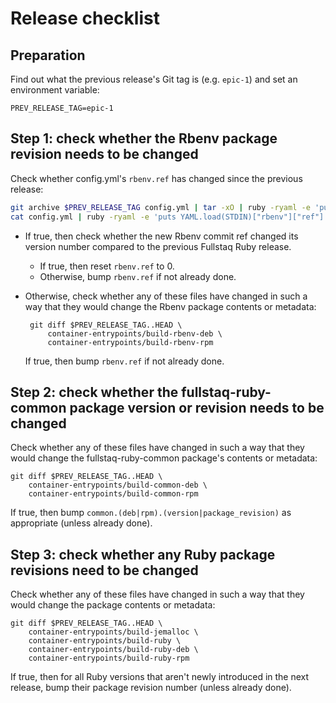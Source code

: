 # Release checklist

## Preparation

Find out what the previous release's Git tag is (e.g. `epic-1`) and set an environment variable:

    PREV_RELEASE_TAG=epic-1

## Step 1: check whether the Rbenv package revision needs to be changed

Check whether config.yml's `rbenv.ref` has changed since the previous release:

~~~bash
git archive $PREV_RELEASE_TAG config.yml | tar -xO | ruby -ryaml -e 'puts YAML.load(STDIN)["rbenv"]["ref"]'
cat config.yml | ruby -ryaml -e 'puts YAML.load(STDIN)["rbenv"]["ref"]'
~~~

 * If true, then check whether the new Rbenv commit ref changed its version number compared to the previous Fullstaq Ruby release.

    - If true, then reset `rbenv.ref` to 0.
    - Otherwise, bump `rbenv.ref` if not already done.

 * Otherwise, check whether any of these files have changed in such a way that they would change the Rbenv package contents or metadata:

        git diff $PREV_RELEASE_TAG..HEAD \
            container-entrypoints/build-rbenv-deb \
            container-entrypoints/build-rbenv-rpm

   If true, then bump `rbenv.ref` if not already done.

## Step 2: check whether the fullstaq-ruby-common package version or revision needs to be changed

Check whether any of these files have changed in such a way that they would change the fullstaq-ruby-common package's contents or metadata:

    git diff $PREV_RELEASE_TAG..HEAD \
        container-entrypoints/build-common-deb \
        container-entrypoints/build-common-rpm

If true, then bump `common.(deb|rpm).(version|package_revision)` as appropriate (unless already done).

## Step 3: check whether any Ruby package revisions need to be changed

Check whether any of these files have changed in such a way that they would change the package contents or metadata:

    git diff $PREV_RELEASE_TAG..HEAD \
        container-entrypoints/build-jemalloc \
        container-entrypoints/build-ruby \
        container-entrypoints/build-ruby-deb \
        container-entrypoints/build-ruby-rpm

If true, then for all Ruby versions that aren't newly introduced in the next release, bump their package revision number (unless already done).
